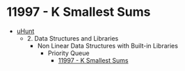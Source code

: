 # 11997 - K Smallest Sums
- [uHunt](https://uhunt.onlinejudge.org/id/833110)
    - 2\. Data Structures and Libraries
        - Non Linear Data Structures with Built-in Libraries
            - Priority Queue
                - [11997 - K Smallest Sums](https://onlinejudge.org/index.php?option=com_onlinejudge&Itemid=8&category=24&page=show_problem&problem=3148)
